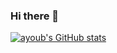 ### Hi there 👋

<!--
**ayoubmehd/ayoubmehd** is a ✨ _special_ ✨ repository because its `README.md` (this file) appears on your GitHub profile.

Here are some ideas to get you started:

- 🔭 I’m currently working on ...
- 🌱 I’m currently learning ...
- 👯 I’m looking to collaborate on ...
- 🤔 I’m looking for help with ...
- 💬 Ask me about ...
- 📫 How to reach me: ...
- 😄 Pronouns: ...
- ⚡ Fun fact: ...
-->

[![ayoub's GitHub stats](https://github-readme-stats.vercel.app/api?username=ayoubmehd&count_private=true&theme=dark&show_icons=true)](https://github.com/anuraghazra/github-readme-stats)
